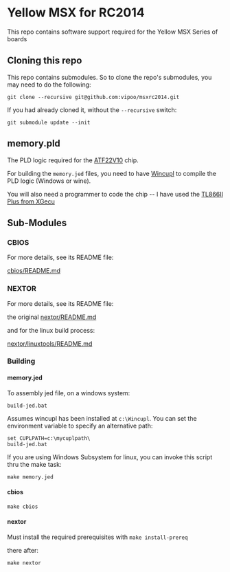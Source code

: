 # Yellow MSX for RC2014

This repo contains software support required for the Yellow MSX Series of boards

## Cloning this repo

This repo contains submodules.  So to clone the repo's submodules, you may need to do the following:

`git clone --recursive git@github.com:vipoo/msxrc2014.git`

If you had already cloned it, without the `--recursive` switch:

`git submodule update --init`


## memory.pld

The PLD logic required for the [ATF22V10](https://ww1.microchip.com/downloads/en/DeviceDoc/doc0735.pdf) chip.

For building the `memory.jed` files, you need to have [Wincupl](https://www.microchip.com/en-us/products/fpgas-and-plds/spld-cplds/pld-design-resources) to compile the PLD logic (Windows or wine).

You will also need a programmer to code the chip -- I have used the [TL866II Plus from XGecu](http://www.xgecu.com/en/)

## Sub-Modules

### CBIOS

For more details, see its README file:

[cbios/README.md](cbios/README.md)

### NEXTOR

For more details, see its README file:

the original [nextor/README.md](nextor/README.md)

and for the linux build process:

[nextor/linuxtools/README.md](nextor/linuxtools/README.md)

### Building

#### memory.jed

To assembly jed file, on a windows system:

`build-jed.bat`

Assumes wincupl has been installed at `c:\Wincupl`. You can set the environment variable to specify an alternative path:

```
set CUPLPATH=c:\mycuplpath\
build-jed.bat
```

If you are using Windows Subsystem for linux, you can invoke this script thru the make task:

`make memory.jed`

#### cbios

`make cbios`

#### nextor

Must install the required prerequisites with `make install-prereq`

there after:

`make nextor`

